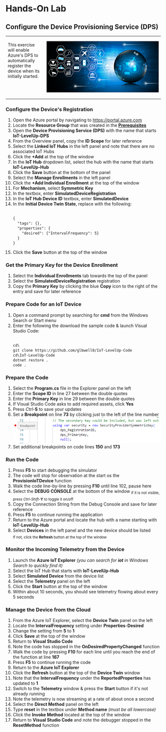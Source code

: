 <h1>Hands-On Lab</h1>

<h2>Configure the Device Provisioning Service (DPS)</h2>
<table>
<tr>
<td width="25%" valign="top"><br>This exercise will enable Azure's DPS to automatically register the device when its initially started.</td>
<td>

![EventGridDiagram](./images/DPS.png) 

</td>
</tr>
</table>
<p>
<h3>Configure the Device's Registration</h3>
<ol>
  <li>Open the Azure portal by navigating to <a href="https://portal.azure.com">https://portal.azure.com</a>
  <li>Locate the <b>Resource Group</b> that was created in the <b><a href="prerequisites.md">Prerequisites</a></b>
  <li>Open the <b>Device Provisioning Service (DPS)</b> with the name that starts <b>IoT-LevelUp-DPS</b>
  <li>From the Overview panel, copy the <b>ID Scope</b> for later reference
  <li>Select the <b>Linked IoT Hubs</b> in the left panel and note that there are no associated IoT Hubs
  <li>Click the <b>+Add</b> at the top of the window
  <li>In the <b>IoT Hub</b> dropdown list, select the hub with the name that starts <b>IoT-LevelUp-Hub</b>
  <li>Click the <b>Save</b> button at the bottom of the panel
  <li>Select the <b>Manage Enrollments</b> in the left panel
  <li>Click the <b>+Add Individual Enrollment</b> at the top of the window
  <li>For <b>Mechanism</b>, select <b>Symmetric Key</b>
  <li>In the <bRegistration ID</b> textbox, enter <b>SimulatedDeviceRegistration</b>
  <li>In the <b>IoT Hub Device ID</b> textbox, enter <b>SimulatedDevice</b>
  <li>In the <b>Initial Device Twin State</b>, replace with the following:
<pre><code class="lang-azurecli">
{
  "tags": {},
  "properties": {
    "desired": {"IntervalFrequency": 5}
  }
}
</pre></code>
  <li>Click the <b>Save</b> button at the top of the window
</ol>
<p>
<h3>Get the Primary Key for the Device Enrollment</h3>
<ol>
  <li>Select the <b>Individual Enrollments</b> tab towards the top of the panel
  <li>Select the <b>SimulatedDeviceRegistration</b> registration
  <li>Copy the <b>Primary Key</b> by clicking the blue <b>Copy</b> icon to the right of the entry and save for later reference
</ol>
<p>
<h3>Prepare Code for an IoT Device</h3>
<ol>
  <li>Open a command prompt by searching for <b>cmd</b> from the Windows Search or Start menu
  <li>Enter the following the download the sample code & launch Visual Studio Code:
<pre><code class="lang-azurecli">
cd\
git clone https://github.com/glbwell0/IoT-LevelUp-Code
cd\IoT-LevelUp-Code
dotnet restore .
code .
</pre></code>
</ol>
<h3>Prepare the Code</h3>
<ol>
  <li>Select the <b>Program.cs</b> file in the Explorer panel on the left
  <li>Enter the <b>Scope ID</b> in line 27 between the double quotes
  <li>Enter the <b>Primary Key</b> in line 29 between the double quotes
  <li>If Visual Studio Code asks to add required assets, click <b>Yes</b>
  <li>Press <i>Ctrl</i>-<b>S</b> to save your updates
  <li>Set a <b>Breakpoint</b> on line <b>73</b> by clicking just to the left of the line number
 <img src="./images/CodeBreakpoint.png">
  <li>Set additional breakpoints on code lines <b>150</b> and <b>173</b>
</ol>
<h3>Run the Code</h3>
<ol>
  <li>Press <b>F5</b> to start debugging the simulator
  <li>The code will stop for observation at the start os the <b>ProvisionIoTDevice</b> function
  <li>Walk the code line-by-line by pressing <b>F10</b> until line 102, pause here
  <li>Select the <b>DEBUG CONSOLE</b> at the bottom of the window
    <sub>If it is not visible, press <i>Ctrl</i>-<i>Shift</i>-<b>Y</b> to toggle it on/off</sub>
  <li>Copy the Connection String from the Debug Console and save for later reference
  <li>Press <b>F5</b> to continue running the application
  <li>Return to the Azure portal and locate the hub with a name starting with <b>IoT-LevelUp-Hub</b>
  <li>Select <b>Devices</b> in the left panel and the new device should be listed
    <br><sub>If not, click the <b>Refresh</b> button at the top of the window</sub><br>
 </ol>
 <h3>Monitor the Incoming Telemetry from the Device</h3>
 <ol>
  <li>Launch the <b>Azure IoT Explorer</b> <i>(you can search for <b>iot</b> in Windows Search to quickly find it)</i>
  <li>Select the IoT Hub that starts with <b>IoT-LevelUp-Hub</b>
  <li>Select <b>Simulated Device</b> from the device list
  <li>Select the <b>Telemetry</b> panel on the left
  <li>Click the <b>Start</b> button at the top of the window
  <li>Within about 10 seconds, you should see telemetry flowing about every 5 seconds
 </ol>
 <h3>Manage the Device from the Cloud</h3>
 <ol>
  <li>From the Azure IoT Explorer, select the <b>Device Twin</b> panel on the left
  <li>Locate the <b>IntervalFrequency</b> setting under <b>Properties</b>-<b>Desired</b>
  <li>Change the setting from <b>5</b> to <b>1</b>
  <li>Click <b>Save</b> at the top of the window
  <li>Return to <b>Visual Studio Code</b>
  <li>Note the code has stopped in the <b>OnDesiredPropertyChanged</b> function
  <li>Walk the code by pressing <b>F10</b> for each line until you reach the end of the function at line <b>167</b>
  <li>Press <b>F5</b> to continue running the code
  <li>Return to the <b>Azure IoT Explorer</b>
  <li>Click the <b>Refresh</b> button at the top of the <b>Device Twin</b> window
  <li>Note that the <b>IntervalFrequency</b> under the <b>ReportedProperties</b> has updated to <b>1</b>
  <li>Switch to the <b>Telemetry</b> window & press the <b>Start</b> button if it's not already running
  <li>Note the telemetry is now streaming at a rate of about once a second
  <li>Select the <b>Direct Method</b> panel on the left
  <li>Type <b>reset</b> in the textbox under <b>Method name</b> <i>(must be all lowercase)</i>
  <li>Click the <b>Invoke Method</b> located at the top of the window
  <li>Return to <b>Visual Studio Code</b> and note the debugger stopped in the <b>ResetMethod</b> function
   
